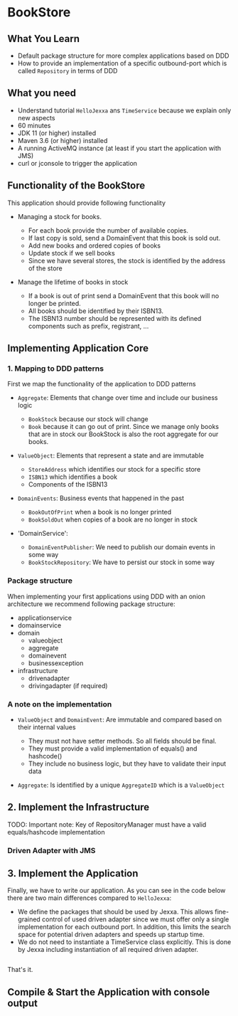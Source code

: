 # BookStore 

## What You Learn

*   Default package structure for more complex applications based on DDD   
*   How to provide an implementation of a specific outbound-port which is called `Repository` in terms of DDD 

## What you need

*   Understand tutorial `HelloJexxa` ans `TimeService` because we explain only new aspects 
*   60 minutes
*   JDK 11 (or higher) installed 
*   Maven 3.6 (or higher) installed
*   A running ActiveMQ instance (at least if you start the application with JMS)
*   curl or jconsole to trigger the application  

## Functionality of the BookStore
This application should provide following functionality

*   Managing a stock for books.
    *   For each book provide the number of available copies. 
    *   If last copy is sold, send a DomainEvent that this book is sold out.
    *   Add new books and ordered copies of books
    *   Update stock if we sell books
    *   Since we have several stores, the stock is identified by the address of the store   

*   Manage the lifetime of books in stock 
    *   If a book is out of print send a DomainEvent that this book will no longer be printed.
    *   All books should be identified by their ISBN13.
    *   The ISBN13 number should be represented with its defined components such as prefix, registrant, ... 

## Implementing Application Core 

### 1. Mapping to DDD patterns  
First we map the functionality of the application to DDD patterns   

*   `Aggregate`: Elements that change over time and include our business logic 
    *   `BookStock` because our stock will change        
    *   `Book` because it can go out of print. Since we manage only books that are in stock our BookStock is also the root aggregate for our books.  

*   `ValueObject`: Elements that represent a state and are immutable
    *   `StoreAddress` which identifies our stock for a specific store 
    *   `ISBN13` which identifies a book
    *   Components of the ISBN13  
    
*   `DomainEvents`: Business events that happened in the past 
    *   `BookOutOfPrint` when a book is no longer printed
    *   `BookSoldOut` when copies of a book are no longer in stock

*   'DomainService': 
    *   `DomainEventPublisher`: We need to publish our domain events in some way
    *   `BookStockRepository`: We have to persist our stock in some way
     
       
### Package structure 
When implementing your first applications using DDD with an onion architecture we recommend following package structure: 

*   applicationservice
*   domainservice
*   domain 
    *   valueobject
    *   aggregate
    *   domainevent
    *   businessexception
*   infrastructure
    *   drivenadapter
    *   drivingadapter (if required)

### A note on the implementation

*   `ValueObject` and `DomainEvent`: Are immutable and compared based on their internal values
    *   They must not have setter methods. So all fields should be final. 
    *   They must provide a valid implementation of equals() and hashcode()
    *   They include no business logic, but they have to validate their input data

*   `Aggregate`: Is identified by a unique `AggregateID` which is a `ValueObject`     
     
## 2. Implement the Infrastructure

TODO: Important note: Key of RepositoryManager must have a valid equals/hashcode implementation 

### Driven Adapter with JMS

## 3. Implement the Application 

Finally, we have to write our application. As you can see in the code below there are two main differences compared to `HelloJexxa`:

*   We define the packages that should be used by Jexxa. This allows fine-grained control of used driven adapter since we must offer only a single implementation for each outbound port. In addition, this limits the search space for potential driven adapters and speeds up startup time.
*   We do not need to instantiate a TimeService class explicitly. This is done by Jexxa including instantiation of all required driven adapter.   
   
```java

```  

That's it. 

## Compile & Start the Application with console output 



